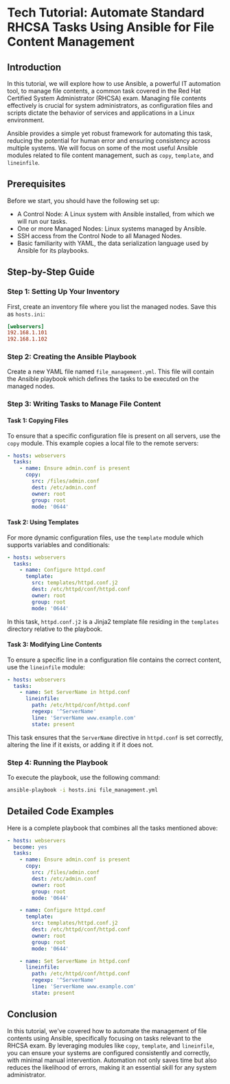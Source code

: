 # Tech Tutorial: Automate Standard RHCSA Tasks Using Ansible for File Content Management

## Introduction

In this tutorial, we will explore how to use Ansible, a powerful IT automation tool, to manage file contents, a common task covered in the Red Hat Certified System Administrator (RHCSA) exam. Managing file contents effectively is crucial for system administrators, as configuration files and scripts dictate the behavior of services and applications in a Linux environment.

Ansible provides a simple yet robust framework for automating this task, reducing the potential for human error and ensuring consistency across multiple systems. We will focus on some of the most useful Ansible modules related to file content management, such as `copy`, `template`, and `lineinfile`.

## Prerequisites

Before we start, you should have the following set up:
- A Control Node: A Linux system with Ansible installed, from which we will run our tasks.
- One or more Managed Nodes: Linux systems managed by Ansible.
- SSH access from the Control Node to all Managed Nodes.
- Basic familiarity with YAML, the data serialization language used by Ansible for its playbooks.

## Step-by-Step Guide

### Step 1: Setting Up Your Inventory

First, create an inventory file where you list the managed nodes. Save this as `hosts.ini`:

```ini
[webservers]
192.168.1.101
192.168.1.102
```

### Step 2: Creating the Ansible Playbook

Create a new YAML file named `file_management.yml`. This file will contain the Ansible playbook which defines the tasks to be executed on the managed nodes.

### Step 3: Writing Tasks to Manage File Content

#### Task 1: Copying Files

To ensure that a specific configuration file is present on all servers, use the `copy` module. This example copies a local file to the remote servers:

```yaml
- hosts: webservers
  tasks:
    - name: Ensure admin.conf is present
      copy:
        src: /files/admin.conf
        dest: /etc/admin.conf
        owner: root
        group: root
        mode: '0644'
```

#### Task 2: Using Templates

For more dynamic configuration files, use the `template` module which supports variables and conditionals:

```yaml
- hosts: webservers
  tasks:
    - name: Configure httpd.conf
      template:
        src: templates/httpd.conf.j2
        dest: /etc/httpd/conf/httpd.conf
        owner: root
        group: root
        mode: '0644'
```

In this task, `httpd.conf.j2` is a Jinja2 template file residing in the `templates` directory relative to the playbook.

#### Task 3: Modifying Line Contents

To ensure a specific line in a configuration file contains the correct content, use the `lineinfile` module:

```yaml
- hosts: webservers
  tasks:
    - name: Set ServerName in httpd.conf
      lineinfile:
        path: /etc/httpd/conf/httpd.conf
        regexp: '^ServerName'
        line: 'ServerName www.example.com'
        state: present
```

This task ensures that the `ServerName` directive in `httpd.conf` is set correctly, altering the line if it exists, or adding it if it does not.

### Step 4: Running the Playbook

To execute the playbook, use the following command:

```bash
ansible-playbook -i hosts.ini file_management.yml
```

## Detailed Code Examples

Here is a complete playbook that combines all the tasks mentioned above:

```yaml
- hosts: webservers
  become: yes
  tasks:
    - name: Ensure admin.conf is present
      copy:
        src: /files/admin.conf
        dest: /etc/admin.conf
        owner: root
        group: root
        mode: '0644'

    - name: Configure httpd.conf
      template:
        src: templates/httpd.conf.j2
        dest: /etc/httpd/conf/httpd.conf
        owner: root
        group: root
        mode: '0644'

    - name: Set ServerName in httpd.conf
      lineinfile:
        path: /etc/httpd/conf/httpd.conf
        regexp: '^ServerName'
        line: 'ServerName www.example.com'
        state: present
```

## Conclusion

In this tutorial, we've covered how to automate the management of file contents using Ansible, specifically focusing on tasks relevant to the RHCSA exam. By leveraging modules like `copy`, `template`, and `lineinfile`, you can ensure your systems are configured consistently and correctly, with minimal manual intervention. Automation not only saves time but also reduces the likelihood of errors, making it an essential skill for any system administrator.